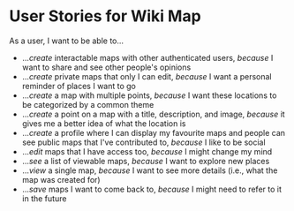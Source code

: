 # User Stories for Wiki Map

As a user, I want to be able to...
- ...*create* interactable maps with other authenticated users, *because* I want to share and see other people's opinions
- ...*create* private maps that only I can edit, *because* I want a personal reminder of places I want to go
- ...*create* a map with multiple points, *because* I want these locations to be categorized by a common theme
- ...*create* a point on a map with a title, description, and image, *because* it gives me a better idea of what the location is
- ...*create* a profile where I can display my favourite maps and people can see public maps that I've contributed to, *because* I like to be social
- ...*edit* maps that I have access too, *because* I might change my mind
- ...*see* a list of viewable maps, *because* I want to explore new places
- ...*view* a single map, *because* I want to see more details (i.e., what the map was created for)
- ...*save* maps I want to come back to, *because* I might need to refer to it in the future
